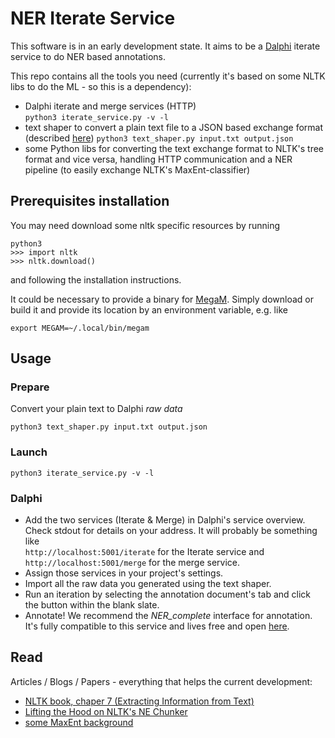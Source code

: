 # NER Iterate Service

This software is in an early development state. It aims to be a [Dalphi](https://github.com/Dalphi/dalphi) iterate service to do NER based annotations.

This repo contains all the tools you need (currently it's based on some NLTK libs to do the ML - so this is a dependency):

- Dalphi iterate and merge services (HTTP)  
  `python3 iterate_service.py -v -l`
- text shaper to convert a plain text file to a JSON based exchange format (described [here](https://github.com/Dalphi/interface-ner_complete#expected-payload))
  `python3 text_shaper.py input.txt output.json`
- some Python libs for converting the text exchange format to NLTK's tree format and vice versa, handling HTTP communication and a NER pipeline (to easily exchange NLTK's MaxEnt-classifier)

## Prerequisites installation

You may need download some nltk specific resources by running

```
python3
>>> import nltk
>>> nltk.download()
```

and following the installation instructions.

It could be necessary to provide a binary for [MegaM](https://www.umiacs.umd.edu/~hal/megam/).
Simply download or build it and provide its location by an environment variable, e.g. like

```
export MEGAM=~/.local/bin/megam
```

## Usage

### Prepare

Convert your plain text to Dalphi *raw data*

`python3 text_shaper.py input.txt output.json`

### Launch

`python3 iterate_service.py -v -l`

### Dalphi

- Add the two services (Iterate & Merge) in Dalphi's service overview. Check stdout for details on your address. It will probably be something like  
`http://localhost:5001/iterate` for the Iterate service and  
`http://localhost:5001/merge` for the merge service.
- Assign those services in your project's settings.
- Import all the raw data you generated using the text shaper.
- Run an iteration by selecting the annotation document's tab and click the button within the blank slate.
- Annotate! We recommend the *NER_complete* interface for annotation. It's fully compatible to this service and lives free and open [here](https://github.com/Dalphi/interface-ner_complete).

## Read

Articles / Blogs / Papers - everything that helps the current development:

- [NLTK book, chaper 7 (Extracting Information from Text)](http://www.nltk.org/book/ch07.html#sec-ner)
- [Lifting the Hood on NLTK's NE Chunker](http://mattshomepage.com/articles/2016/May/23/nltk_nec/)
- [some MaxEnt background](http://scikit-learn.org/stable/modules/linear_model.html#logistic-regression)
